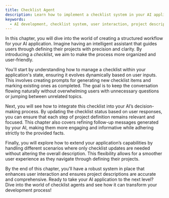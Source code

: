 ```yaml
---
title: Checklist Agent
description: Learn how to implement a checklist system in your AI application to guide users through project descriptions and ensure a smooth flow of information.
keywords:
  - AI development, checklist system, user interaction, project description, follow-up questions, state management, JSON format, language model integration
---
```


In this chapter, you will dive into the world of creating a structured workflow for your AI application. Imagine having an intelligent assistant that guides users through defining their projects with precision and clarity. By introducing a *checklist*, we aim to make the process more organized and user-friendly.

You'll start by understanding how to manage a checklist within your application's state, ensuring it evolves dynamically based on user inputs. This involves creating prompts for generating new checklist items and marking existing ones as completed. The goal is to keep the conversation flowing naturally without overwhelming users with unnecessary questions or jumping between unrelated topics.

Next, you will see how to integrate this checklist into your AI’s decision-making process. By updating the checklist status based on user responses, you can ensure that each step of project definition remains relevant and focused. This chapter also covers refining follow-up messages generated by your AI, making them more engaging and informative while adhering strictly to the provided facts.

Finally, you will explore how to extend your application’s capabilities by handling different scenarios where only checklist updates are needed without altering the overall description. This flexibility allows for a smoother user experience as they navigate through defining their projects.

By the end of this chapter, you'll have a robust system in place that enhances user interaction and ensures project descriptions are accurate and comprehensive. Ready to take your AI application to the next level? Dive into the world of checklist agents and see how it can transform your development process!